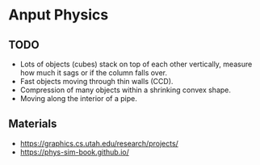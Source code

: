 # Anput Physics

## TODO

- Lots of objects (cubes) stack on top of each other vertically, measure how much it sags or if the column falls over.
- Fast objects moving through thin walls (CCD).
- Compression of many objects within a shrinking convex shape.
- Moving along the interior of a pipe.

## Materials

- <https://graphics.cs.utah.edu/research/projects/>
- <https://phys-sim-book.github.io/>
